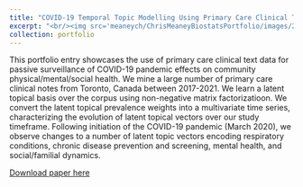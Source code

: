 ```yaml
---
title: "COVID-19 Temporal Topic Modelling Using Primary Care Clinical Text Data for Passive Surveillance of Community Health"
excerpt: "<br/><img src='meaneych/ChrisMeaneyBiostatsPortfolio/images/2022_covid_temp_topic_model.png'>"
collection: portfolio
---
```


This portfolio entry showcases the use of primary care clinical text data for passive surveillance of COVID-19 pandemic effects on community physical/mental/social health. We mine a large number of primary care clinical notes from Toronto, Canada between 2017-2021. We learn a latent topical basis over the corpus using non-negative matrix factorizatioon. We convert the latent topical prevalence weights into a multivariate time series, characterizing the evolution of latent topical vectors over our study timeframe. Following initiation of the COVID-19 pandemic (March 2020), we observe changes to a number of latent topic vectors encoding respiratory conditions, chronic disease prevention and screening, mental health, and social/familial dynamics.  

[Download paper here](https://www.ncbi.nlm.nih.gov/pmc/articles/PMC8861144/)

